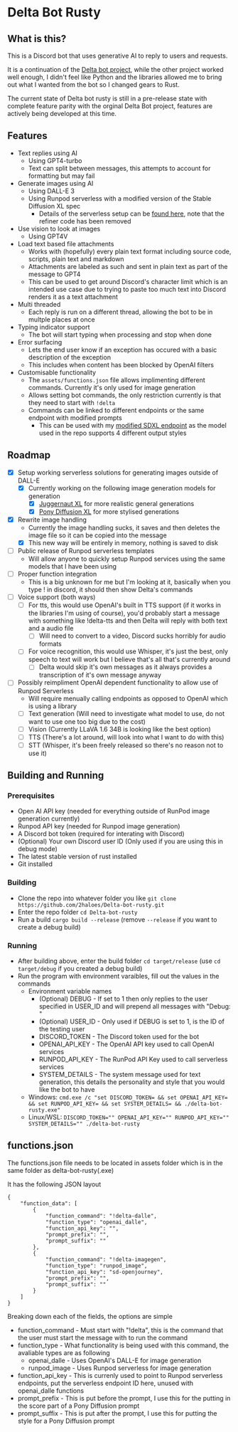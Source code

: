 # Delta Bot Rusty

## What is this?
This is a Discord bot that uses generative AI to reply to users and requests.

It is a continuation of the [Delta bot project](https://github.com/2haloes/Delta-Discord-Bot), while the other project worked well enough, I didn't feel like Python and the libraries allowed me to bring out what I wanted from the bot so I changed gears to Rust.

The current state of Delta bot rusty is still in a pre-release state with complete feature parity with the orginal Delta Bot project, features are actively being developed at this time.

## Features

- Text replies using AI
  - Using GPT4-turbo
  - Text can split between messages, this attempts to account for formatting but may fail
- Generate images using AI
  - Using DALL-E 3
  - Using Runpod serverless with a modified version of the Stable Diffusion XL spec
    - Details of the serverless setup can be [found here](https://github.com/2haloes/worker-sdxl-pony-v8), note that the refiner code has been removed
- Use vision to look at images
  - Using GPT4V
- Load text based file attachments
  - Works with (hopefully) every plain text format including source code, scripts, plain text and markdown
  - Attachments are labeled as such and sent in plain text as part of the message to GPT4
  - This can be used to get around Discord's character limit which is an intended use case due to trying to paste too much text into Discord renders it as a text attachment
- Multi threaded
  - Each reply is run on a different thread, allowing the bot to be in multple places at once
- Typing indicator support
  - The bot will start typing when processing and stop when done
- Error surfacing
  - Lets the end user know if an exception has occured with a basic description of the exception
  - This includes when content has been blocked by OpenAI filters
- Customisable functionality
  - The `assets/functions.json` file allows implimenting different commands. Currently it's only used for image generation
  - Allows setting bot commands, the only restriction currently is that they need to start with `!delta`
  - Commands can be linked to different endpoints or the same endpoint with modified prompts
    - This can be used with my [modified SDXL endpoint](https://github.com/2haloes/worker-sdxl-pony-v8) as the model used in the repo supports 4 different output styles

## Roadmap

- [x] Setup working serverless solutions for generating images outside of DALL-E
  - [x] Currently working on the following image generation models for generation
    - [x] [Juggernaut XL](<https://civitai.com/models/133005/juggernaut-xl>) for more realistic general generations
    - [x] [Pony Diffusion XL](<https://civitai.com/models/257749/pony-diffusion-v6-xl>) for more stylised generations
- [x] Rewrite image handling
  - Currently the image handling sucks, it saves and then deletes the image file so it can be copied into the message
  - [x] This new way will be entirely in memory, nothing is saved to disk
- [ ] Public release of Runpod serverless templates
  - Will allow anyone to quickly setup Runpod services using the same models that I have been using
- [ ] Proper function integration
  - This is a big unknown for me but I'm looking at it, basically when you type ! in discord, it should then show Delta's commands
- [ ] Voice support (both ways)
  - [ ] For tts, this would use OpenAI's built in TTS support (if it works in the libraries I'm using of course), you'd probably start a message with something like !delta-tts and then Delta will reply with both text and a audio file
    - [ ] Will need to convert to a video, Discord sucks horribly for audio formats
  - [ ] For voice recognition, this would use Whisper, it's just the best, only speech to text will work but I believe that's all that's currently around
    - [ ] Delta would skip it's own messages as it always provides a transcription of it's own message anyway
- [ ] Possibly reimpliment OpenAI dependent functionality to allow use of Runpod Serverless
  - Will require menually calling endpoints as opposed to OpenAI which is using a library
  - [ ] Text generation (Will need to investigate what model to use, do not want to use one too big due to the cost)
  - [ ] Vision (Currently LLaVA 1.6 34B is looking like the best option)
  - [ ] TTS (There's a lot around, will look into what I want to do with this)
  - [ ] STT (Whisper, it's been freely released so there's no reason not to use it)

## Building and Running

### Prerequisites

- Open AI API key (needed for everything outside of RunPod image generation currently)
- Runpod API key (needed for Runpod image generation)
- A Discord bot token (required for interating with Discord)
- (Optional) Your own Discord user ID (Only used if you are using this in debug mode)
- The latest stable version of rust installed
- Git installed

### Building

- Clone the repo into whatever folder you like `git clone https://github.com/2haloes/Delta-bot-rusty.git`
- Enter the repo folder `cd Delta-bot-rusty`
- Run a build `cargo build --release` (remove `--release` if you want to create a debug build)

### Running
- After building above, enter the build folder `cd target/release` (use `cd target/debug` if you created a debug build)
- Run the program with environment varaibles, fill out the values in the commands
  - Environment variable names
    - (Optional) DEBUG - If set to 1 then only replies to the user specified in USER_ID and will prepend all messages with "Debug: "
    - (Optional) USER_ID - Only used if DEBUG is set to 1, is the ID of the testing user
    - DISCORD_TOKEN - The Discord token used for the bot
    - OPENAI_API_KEY - The OpenAI API key used to call OpenAI services
    - RUNPOD_API_KEY - The RunPod API Key used to call serverless services
    - SYSTEM_DETAILS - The system message used for text generation, this details the personality and style that you would like the bot to have
  - Windows: `cmd.exe /c "set DISCORD_TOKEN= && set OPENAI_API_KEY= && set RUNPOD_API_KEY= && set SYSTEM_DETAILS= && ./delta-bot-rusty.exe"`
  - Linux/WSL: `DISCORD_TOKEN="" OPENAI_API_KEY="" RUNPOD_API_KEY="" SYSTEM_DETAILS="" ./delta-bot-rusty`

## functions.json

The functions.json file needs to be located in assets folder which is in the same folder as delta-bot-rusty(.exe)

It has the following JSON layout

```
{
    "function_data": [
        {
            "function_command": "!delta-dalle",
            "function_type": "openai_dalle",
            "function_api_key": "",
            "prompt_prefix": "",
            "prompt_suffix": ""
        },
        {
            "function_command": "!delta-imagegen",
            "function_type": "runpod_image",
            "function_api_key": "sd-openjourney",
            "prompt_prefix": "",
            "prompt_suffix": ""
        }
    ]
}
```

Breaking down each of the fields, the options are simple
- function_command - Must start with "!delta", this is the command that the user must start the message with to run the command
- function_type - What functionality is being used with this command, the avaliable types are as following
  - openai_dalle - Uses OpenAI's DALL-E for image generation
  - runpod_image - Uses Runpod serverless for image generation
- function_api_key - This is currenly used to point to Runpod serverless endpoints, put the serverless endpoint ID here, unused with openai_dalle functions
- prompt_prefix - This is put before the prompt, I use this for the putting in the score part of a Pony Diffusion prompt
- prompt_suffix - This is put after the prompt, I use this for putting the style for a Pony Diffusion prompt
